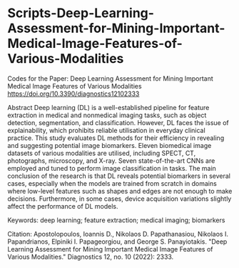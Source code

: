 # Scripts-Deep-Learning-Assessment-for-Mining-Important-Medical-Image-Features-of-Various-Modalities
Codes for the Paper: Deep Learning Assessment for Mining Important Medical Image Features of Various Modalities
https://doi.org/10.3390/diagnostics12102333

Abstract
Deep learning (DL) is a well-established pipeline for feature extraction in medical and nonmedical imaging tasks, such as object detection, segmentation, and classification. However, DL faces the issue of explainability, which prohibits reliable utilisation in everyday clinical practice. This study evaluates DL methods for their efficiency in revealing and suggesting potential image biomarkers. Eleven biomedical image datasets of various modalities are utilised, including SPECT, CT, photographs, microscopy, and X-ray. Seven state-of-the-art CNNs are employed and tuned to perform image classification in tasks. The main conclusion of the research is that DL reveals potential biomarkers in several cases, especially when the models are trained from scratch in domains where low-level features such as shapes and edges are not enough to make decisions. Furthermore, in some cases, device acquisition variations slightly affect the performance of DL models.

Keywords: deep learning; feature extraction; medical imaging; biomarkers

Citation:
Apostolopoulos, Ioannis D., Nikolaos D. Papathanasiou, Nikolaos I. Papandrianos, Elpiniki I. Papageorgiou, and George S. Panayiotakis. "Deep Learning Assessment for Mining Important Medical Image Features of Various Modalities." Diagnostics 12, no. 10 (2022): 2333.
